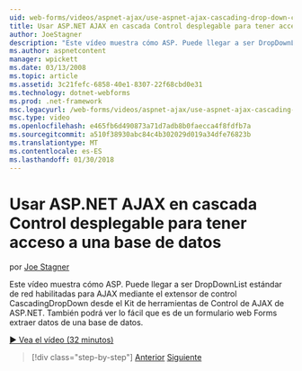 ```yaml
---
uid: web-forms/videos/aspnet-ajax/use-aspnet-ajax-cascading-drop-down-control-to-access-a-database
title: Usar ASP.NET AJAX en cascada Control desplegable para tener acceso a una base de datos | Documentos de Microsoft
author: JoeStagner
description: "Este vídeo muestra cómo ASP. Puede llegar a ser DropDownList estándar de red habilitadas para AJAX mediante el extensor de control CascadingDropDown desde el control de fuente de AJAX de ASP.NET..."
ms.author: aspnetcontent
manager: wpickett
ms.date: 03/13/2008
ms.topic: article
ms.assetid: 3c21fefc-6858-40e1-8307-22f68cbd0e31
ms.technology: dotnet-webforms
ms.prod: .net-framework
msc.legacyurl: /web-forms/videos/aspnet-ajax/use-aspnet-ajax-cascading-drop-down-control-to-access-a-database
msc.type: video
ms.openlocfilehash: e465fb6d490873a71d7adb8b0faecca4f8fdfb7a
ms.sourcegitcommit: a510f38930abc84c4b302029d019a34dfe76823b
ms.translationtype: MT
ms.contentlocale: es-ES
ms.lasthandoff: 01/30/2018
---
```

<a name="use-aspnet-ajax-cascading-drop-down-control-to-access-a-database"></a>Usar ASP.NET AJAX en cascada Control desplegable para tener acceso a una base de datos
====================
por [Joe Stagner](https://github.com/JoeStagner)

Este vídeo muestra cómo ASP. Puede llegar a ser DropDownList estándar de red habilitadas para AJAX mediante el extensor de control CascadingDropDown desde el Kit de herramientas de Control de AJAX de ASP.NET. También podrá ver lo fácil que es de un formulario web Forms extraer datos de una base de datos.

[&#9654; Vea el vídeo (32 minutos)](https://channel9.msdn.com/Blogs/ASP-NET-Site-Videos/use-aspnet-ajax-cascading-drop-down-control-to-access-a-database)

>[!div class="step-by-step"]
[Anterior](two-simple-techniques-for-triggering-updates-to-update-panels.md)
[Siguiente](implement-infinite-data-patterns-in-ajax.md)
